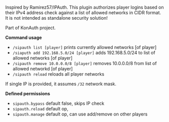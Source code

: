 Inspired by Ramirez57/IPAuth. This plugin authorizes player
logins based on their IPv4 address check against a list
of allowed networks in CIDR format.
It is not intended as standalone security solution!

Part of KonAuth project.

<b>Command usage</b>
* `/sipauth list [player]` prints currently allowed networks [of player]<br>
* `/siaputh add 192.168.5.0/24 [player]` adds 192.168.5.0/24 to list of allowed networks [of player]<br>
* `/sipauth remove 10.0.0.0/8 [player]` removes 10.0.0.0/8 from list of allowed networkd [of player]<br>
* `/sipauth reload` reloads all player networks

If single IP is provided, it assumes `/32` network mask.

<b>Defined permissions</b>
* `sipauth.bypass` default false, skips IP check<br>
* `sipauth.reload` default op, <br>
* `sipauth.manage` default op, can use add/remove on other players<br>
